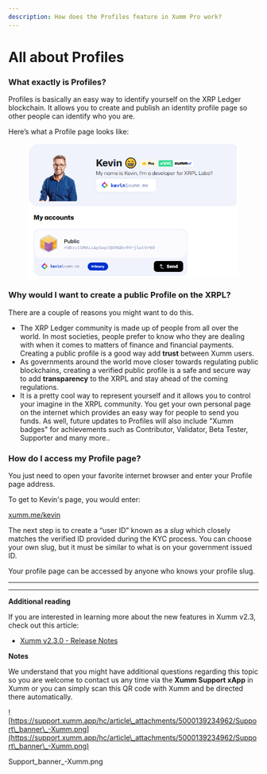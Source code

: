 ```yaml
---
description: How does the Profiles feature in Xumm Pro work?
---
```


# All about Profiles

### **What exactly is Profiles?**

Profiles is basically an easy way to identify yourself on the XRP Ledger blockchain. It allows you to create and publish an identity profile page so other people can identify who you are.&#x20;

Here’s what a Profile page looks like:

<figure><img src="../../../../.gitbook/assets/Profile picture - Kevin -2.png" alt=""><figcaption></figcaption></figure>

### **Why would I want to create a public Profile on the XRPL?**

There are a couple of reasons you might want to do this.

* The XRP Ledger community is made up of people from all over the world. In most societies, people prefer to know who they are dealing with when it comes to matters of finance and financial payments. Creating a public profile is a good way add **trust** between Xumm users.
* As governments around the world move closer towards regulating public blockchains, creating a verified public profile is a safe and secure way to add **transparency** to the XRPL and stay ahead of the coming regulations.
* It is a pretty cool way to represent yourself and it allows you to control your imagine in the XRPL community. You get your own personal page on the internet which provides an easy way for people to send you funds. As well, future updates to Profiles will also include "Xumm badges" for achievements such as Contributor, Validator, Beta Tester, Supporter and many more..

### **How do I access my Profile page?**

You just need to open your favorite internet browser and enter your Profile page address.

To get to Kevin's page, you would enter:&#x20;

[xumm.me/kevin](https://xumm.me/johnsmith)

The next step is to create a “user ID” known as a _slug_ which closely matches the verified ID provided during the KYC process. You can choose your own slug, but it must be similar to what is on your government issued ID.

Your profile page can be accessed by anyone who knows your profile slug.

****

****

**Additional reading**

If you are interested in learning more about the new features in Xumm v2.3, check out this article:

* [Xumm v2.3.0 - Release Notes](https://support.xumm.app/hc/en-us/articles/5569334061330)

**Notes**

We understand that you might have additional questions regarding this topic so you are welcome to contact us any time via the **Xumm Support xApp** in Xumm or you can simply scan this QR code with Xumm and be directed there automatically.

![https://support.xumm.app/hc/article\_attachments/5000139234962/Support\_banner\_-Xumm.png](https://support.xumm.app/hc/article\_attachments/5000139234962/Support\_banner\_-Xumm.png)

Support\_banner\_-Xumm.png
